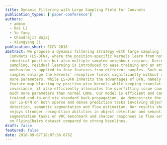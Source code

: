 ```yaml
---
title: Dynamic Filtering with Large Sampling Field for Convnets
publication_types: ['paper-conference']
authors:
  - admin
  - Dai Li
  - Yu Yang
  - Chandrajit Bajaj
  - Xiangyang Ji
publication_short: ECCV 2018
abstract: We propose a dynamic filtering strategy with large sampling field for
  ConvNets (LS-DFN), where the position-specific kernels learn from not only the
  identical position but also multiple sampled neighbour regions. During
  sampling, residual learning is introduced to ease training and an attention
  mechanism is applied to fuse features from different samples. Such multiple
  samples enlarge the kernels’ receptive fields significantly without requiring
  more parameters. While LS-DFN inherits the advantages of DFN, namely avoiding
  feature map blurring by position-wise kernels while keeping translation
  invariance, it also efficiently alleviates the overfitting issue caused by
  much more parameters than normal CNNs. Our model is efficient and can be
  trained end-to-end via standard back-propagation. We demonstrate the merits of
  our LS-DFN on both sparse and dense prediction tasks involving object
  detection, semantic segmentation and flow estimation. Our results show LS-DFN
  enjoys stronger recognition abilities in object detection and semantic
  segmentation tasks on VOC benchmark and sharper responses in flow estimation
  on FlyingChairs dataset compared to strong baselines.
draft: false
featured: false
date: 2018-09-07T18:07:56.875Z
---
```

